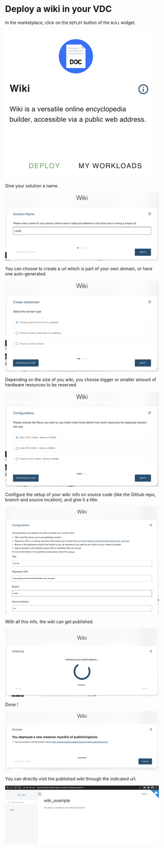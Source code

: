 # Deploy a wiki in your VDC

In the marketplace, click on the `DEPLOY` button of the `Wiki` widget.

![](./img/evdc_wiki_01_widget.png)

Give your solution a name. 

![](./img/evdc_wiki_02_chatflow_name.png)

You can choose to create a url which is part of your own domain, or have one auto-generated. 

![](./img/evdc_wiki_03_chatflow_subdomain.png)

Depending on the size of you wiki, you choose bigger or smaller amount of hardware resources to be reserved. 

![](./img/evdc_wiki_04_chatflow_config_size.png)

Configure the setup of your wiki: info on source code (like the Github repo, branch and source location), and give it a title.

![](./img/evdc_wiki_05a_chatflow_config_wiki.png)

With all this info, the wiki can get published. 

![](./img/evdc_wiki_06_chatflow_init.png)

Done !

![](./img/evdc_wiki_07_chatflow_success.png)

You can directly visit the published wiki through the indicated url. 

![](./img/evdc_wiki_11_wiki_result.png)